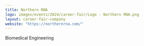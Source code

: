 ```yaml
---
title: Northern RNA
logo: images/events/2024/career-fair/Logo - Northern RNA.png
layout: career-fair-company
website: "https://northernrna.com/"
---
```


Biomedical Engineering
